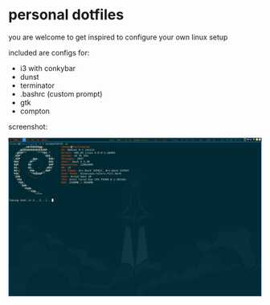 # personal dotfiles

you are welcome to get inspired to configure your own linux setup

included are configs for:
- i3 with conkybar
- dunst
- terminator
- .bashrc (custom prompt)
- gtk
- compton

screenshot:

![screenshot](screenfetch.png)
